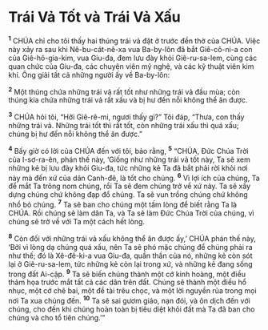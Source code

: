 

# Trái Vả Tốt và Trái Vả Xấu
<sup><b>1</b></sup> CHÚA chỉ cho tôi thấy hai thúng trái vả đặt ở trước đền thờ của CHÚA. Việc này xảy ra sau khi Nê-bu-cát-nê-xa vua Ba-by-lôn đã bắt Giê-cô-ni-a con của Giê-hô-gia-kim, vua Giu-đa, đem lưu đày khỏi Giê-ru-sa-lem, cùng các quan chức của Giu-đa, các chuyên viên mỹ nghệ, và các kỹ thuật viên kim khí. Ông giải tất cả những người ấy về Ba-by-lôn:

<sup><b>2</b></sup> Một thúng chứa những trái vả rất tốt như những trái vả đầu mùa; còn thúng kia chứa những trái vả rất xấu và bị hư đến nỗi không thể ăn được.

<sup><b>3</b></sup> CHÚA hỏi tôi, “Hỡi Giê-rê-mi, ngươi thấy gì?” Tôi đáp, “Thưa, con thấy những trái vả. Những trái tốt thì rất tốt, còn những trái xấu thì quá xấu; chúng bị hư đến nỗi không thể ăn được.”

<sup><b>4</b></sup> Bấy giờ có lời của CHÚA đến với tôi, bảo rằng, <sup><b>5</b></sup> “CHÚA, Đức Chúa Trời của I-sơ-ra-ên, phán thế này, ‘Giống như những trái vả tốt này, Ta sẽ xem những kẻ bị lưu đày khỏi Giu-đa, tức những kẻ Ta đã bắt phải rời khỏi nơi này mà đến xứ của dân Canh-đê, là tốt cho chúng. <sup><b>6</b></sup> Vì lợi ích của chúng, Ta để mắt Ta trông nom chúng, rồi Ta sẽ đem chúng trở về xứ này. Ta sẽ xây dựng chúng chứ không đạp đổ chúng. Ta sẽ vun trồng chúng chứ không nhổ bỏ chúng. <sup><b>7</b></sup> Ta sẽ ban cho chúng một tấm lòng để biết rằng Ta là CHÚA. Rồi chúng sẽ làm dân Ta, và Ta sẽ làm Đức Chúa Trời của chúng, vì chúng sẽ trở về với Ta một cách hết lòng.

<sup><b>8</b></sup> Còn đối với những trái vả xấu không thể ăn được ấy,’ CHÚA phán thế này, ‘Bởi vì lòng dạ chúng quá xấu, nên Ta sẽ phó mặc chúng để chúng phải ra như thế; đó là Xê-đê-ki-a vua Giu-đa, quần thần của nó, những kẻ còn sót lại ở Giê-ru-sa-lem, tức những kẻ còn lại trong xứ, và những kẻ đang sống trong đất Ai-cập. <sup><b>9</b></sup> Ta sẽ biến chúng thành một cớ kinh hoàng, một điều thảm họa trước mắt tất cả các dân trên đất. Chúng sẽ thành một điều hổ nhục, một cớ chê bai, một đề tài trêu chọc, và một lời nguyền rủa trong mọi nơi Ta xua chúng đến. <sup><b>10</b></sup> Ta sẽ sai gươm giáo, nạn đói, và ôn dịch đến với chúng, cho đến khi chúng hoàn toàn bị tiêu diệt khỏi đất mà Ta đã ban cho chúng và cho tổ tiên chúng.’”

